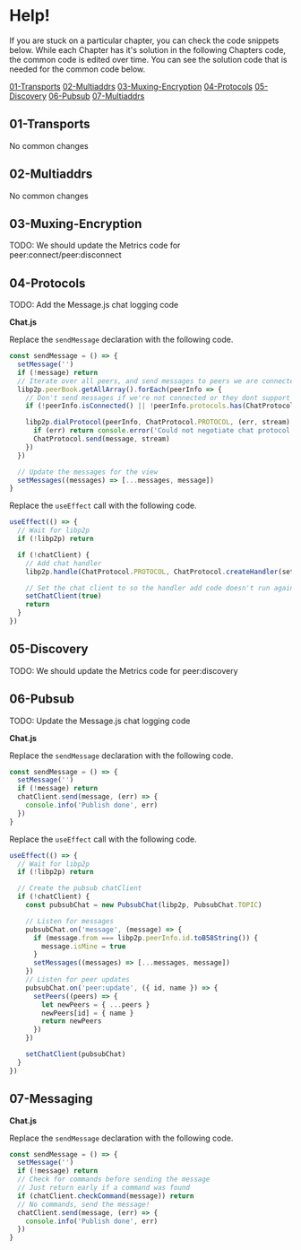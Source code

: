 # Help!
If you are stuck on a particular chapter, you can check the code snippets below. While each Chapter has it's solution in the following Chapters code, the common code is edited over time. You can see the solution code that is needed for the common code below.

[01-Transports](#01-transports)
[02-Multiaddrs](#02-multiaddrs)
[03-Muxing-Encryption](#03-muxing-encryption)
[04-Protocols](#04-protocols)
[05-Discovery](#05-discovery)
[06-Pubsub](#06-pubsub)
[07-Multiaddrs](#07-multiaddrs)

## 01-Transports
No common changes

## 02-Multiaddrs
No common changes

## 03-Muxing-Encryption
TODO: We should update the Metrics code for peer:connect/peer:disconnect

## 04-Protocols
TODO: Add the Message.js chat logging code

**Chat.js**

Replace the `sendMessage` declaration with the following code.

```js
const sendMessage = () => {
  setMessage('')
  if (!message) return
  // Iterate over all peers, and send messages to peers we are connected to
  libp2p.peerBook.getAllArray().forEach(peerInfo => {
    // Don't send messages if we're not connected or they dont support the chat protocol
    if (!peerInfo.isConnected() || !peerInfo.protocols.has(ChatProtocol.PROTOCOL)) return

    libp2p.dialProtocol(peerInfo, ChatProtocol.PROTOCOL, (err, stream) => {
      if (err) return console.error('Could not negotiate chat protocol stream with peer', err)
      ChatProtocol.send(message, stream)
    })
  })

  // Update the messages for the view
  setMessages((messages) => [...messages, message])
}
```

Replace the `useEffect` call with the following code.

```js
useEffect(() => {
  // Wait for libp2p
  if (!libp2p) return

  if (!chatClient) {
    // Add chat handler
    libp2p.handle(ChatProtocol.PROTOCOL, ChatProtocol.createHandler(setMessages))

    // Set the chat client to so the handler add code doesn't run again
    setChatClient(true)
    return
  }
})
```

## 05-Discovery
TODO: We should update the Metrics code for peer:discovery

## 06-Pubsub
TODO: Update the Message.js chat logging code

**Chat.js**

Replace the `sendMessage` declaration with the following code.
```js
const sendMessage = () => {
  setMessage('')
  if (!message) return
  chatClient.send(message, (err) => {
    console.info('Publish done', err)
  })
}
```

Replace the `useEffect` call with the following code.

```js
useEffect(() => {
  // Wait for libp2p
  if (!libp2p) return

  // Create the pubsub chatClient
  if (!chatClient) {
    const pubsubChat = new PubsubChat(libp2p, PubsubChat.TOPIC)

    // Listen for messages
    pubsubChat.on('message', (message) => {
      if (message.from === libp2p.peerInfo.id.toB58String()) {
        message.isMine = true
      }
      setMessages((messages) => [...messages, message])
    })
    // Listen for peer updates
    pubsubChat.on('peer:update', ({ id, name }) => {
      setPeers((peers) => {
        let newPeers = { ...peers }
        newPeers[id] = { name }
        return newPeers
      })
    })

    setChatClient(pubsubChat)
  }
})
```

## 07-Messaging

**Chat.js**

Replace the `sendMessage` declaration with the following code.
```js
const sendMessage = () => {
  setMessage('')
  if (!message) return
  // Check for commands before sending the message
  // Just return early if a command was found
  if (chatClient.checkCommand(message)) return
  // No commands, send the message!
  chatClient.send(message, (err) => {
    console.info('Publish done', err)
  })
}
```
